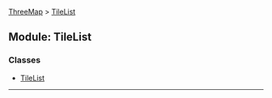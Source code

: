 [ThreeMap](api-readme.md) > [TileList](api-modules-tilelist.md)



## Module: TileList

### Classes

* [TileList](api-classes-tilelist.tilelist-1.md)



---
